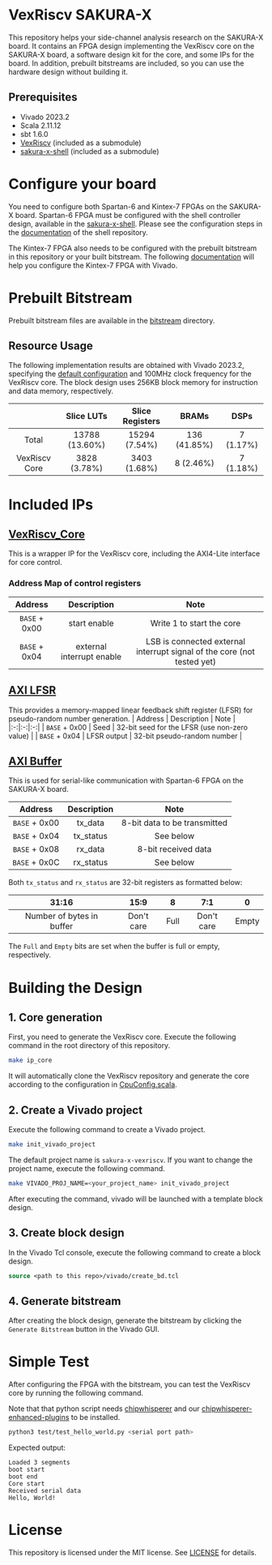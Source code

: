 # VexRiscv SAKURA-X
This repository helps your side-channel analysis research on the SAKURA-X board.
It contains an FPGA design implementing the VexRiscv core on the SAKURA-X board, a software design kit for the core, and some IPs for the board.
In addition, prebuilt bitstreams are included, so you can use the hardware design without building it.

## Prerequisites
- Vivado 2023.2
- Scala 2.11.12
- sbt 1.6.0
- [VexRiscv](https://github.com/SpinalHDL/VexRiscv) (included as a submodule)
- [sakura-x-shell](https://github.com/hal-lab-u-tokyo/sakura-x-shell) (included as a submodule)


# Configure your board
You need to configure both Spartan-6 and Kintex-7 FPGAs on the SAKURA-X board.
Spartan-6 FPGA must be configured with the shell controller design, available in the [sakura-x-shell](https://github.com/hal-lab-u-tokyo/sakura-x-shell/).
Please see the configuration steps in the [documentation](https://github.com/hal-lab-u-tokyo/sakura-x-shell?tab=readme-ov-file#project-for-spartan-6) of the shell repository.

The Kintex-7 FPGA also needs to be configured with the prebuilt bitstream in this repository or your built bitstream.
The following [documentation](https://github.com/hal-lab-u-tokyo/sakura-x-shell/blob/master/doc/config_mcs_vivado.md) will help you configure the Kintex-7 FPGA with Vivado.

# Prebuilt Bitstream
Prebuilt bitstream files are available in the [bitstream](./bitstream/) directory.

## Resource Usage
The following implementation results are obtained with Vivado 2023.2, specifying the [default configuration](./src/main/scala/CpuConfig.scala) and 100MHz clock frequency for the VexRiscv core.
The block design uses 256KB block memory for instruction and data memory, respectively.

|| Slice LUTs | Slice Registers | BRAMs | DSPs |
|:-:|:-:|:-:|:-:|:-:|
Total | 13788 (13.60%) | 15294 (7.54%) | 136 (41.85%) | 7 (1.17%)  |
VexRiscv Core | 3828 (3.78%) | 3403 (1.68%)| 8 (2.46%) | 7 (1.18%) |

# Included IPs
## [VexRiscv_Core](./vivado/ip_repo/VexRiscv_Core_1_0/)
This is a wrapper IP for the VexRiscv core, including the AXI4-Lite interface for core control.

### Address Map of control registers
| Address | Description | Note |
|:-:|:-:|:-:|
| `BASE` + 0x00 | start enable | Write 1 to start the core |
| `BASE` + 0x04 | external interrupt enable | LSB is connected external interrupt signal of the core (not tested yet) |

## [AXI LFSR](./vivado/ip_repo/axi_lfsr_1_0/)
This provides a memory-mapped linear feedback shift register (LFSR) for pseudo-random number generation.
| Address | Description | Note |
|:-:|:-:|:-:|
| `BASE` + 0x00 | Seed | 32-bit seed for the LFSR (use non-zero value) |
| `BASE` + 0x04 | LFSR output | 32-bit pseudo-random number |


## [AXI Buffer](./vivado/ip_repo/axi_buffer_1_0/)
This is used for serial-like communication with Spartan-6 FPGA on the SAKURA-X board.

| Address | Description | Note |
|:-:|:-:|:-:|
| `BASE` + 0x00 | tx_data | 8-bit data to be transmitted |
| `BASE` + 0x04 | tx_status | See below |
| `BASE` + 0x08 | rx_data | 8-bit received data |
| `BASE` + 0x0C | rx_status | See below |

Both `tx_status` and `rx_status` are 32-bit registers as formatted below:

| 31:16 | 15:9 | 8 | 7:1 | 0 |
|:-:|:-:|:-:|:-:|:-:|
| Number of bytes in buffer | Don't care | Full | Don't care | Empty |

The `Full` and `Empty` bits are set when the buffer is full or empty, respectively.

# Building the Design
## 1. Core generation
First, you need to generate the VexRiscv core.
Execute the following command in the root directory of this repository.
```bash
make ip_core
```
It will automatically clone the VexRiscv repository and generate the core according to the configuration in [CpuConfig.scala](./src/main/scala/CpuConfig.scala).

## 2. Create a Vivado project
Execute the following command to create a Vivado project.
```bash
make init_vivado_project
```
The default project name is `sakura-x-vexriscv`. If you want to change the project name, execute the following command.
```bash
make VIVADO_PROJ_NAME=<your_project_name> init_vivado_project
```

After executing the command, vivado will be launched with a template block design.

## 3. Create block design
In the Vivado Tcl console, execute the following command to create a block design.
```tcl
source <path to this repo>/vivado/create_bd.tcl
```

## 4. Generate bitstream
After creating the block design, generate the bitstream by clicking the `Generate Bitstream` button in the Vivado GUI.

# Simple Test
After configuring the FPGA with the bitstream, you can test the VexRiscv core by running the following command.

Note that that python script needs [chipwhisperer](https://github.com/newaetech/chipwhisperer) and our [chipwhisperer-enhanced-plugins](https://github.com/hal-lab-u-tokyo/chipwhisperer-enhanced-plugins/) to be installed.

```bash
python3 test/test_hello_world.py <serial port path>
```
Expected output:
```
Loaded 3 segments
boot start
boot end
Core start
Received serial data
Hello, World!

```


# License
This repository is licensed under the MIT license. See [LICENSE](./LICENSE) for details.
